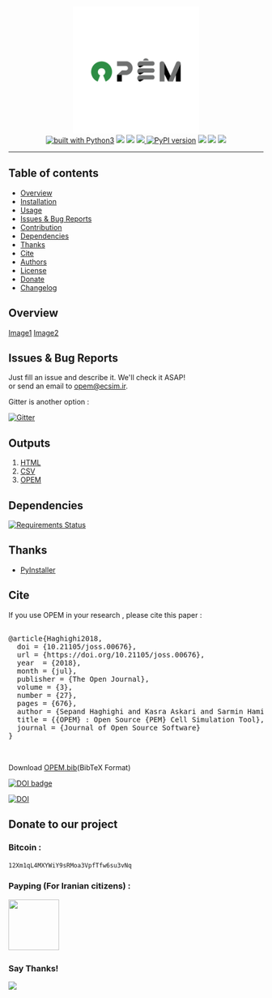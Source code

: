 <div align="center">
<img src="https://github.com/ECSIM/opem/raw/master/otherfile/logo.png" width=250px height=250px>
<br/>
<a href="https://www.python.org/"><img src="https://img.shields.io/badge/built%20with-Python3-green.svg" alt="built with Python3" /></a>
<a href="https://travis-ci.org/ECSIM/opem-gui"><img src="https://travis-ci.org/ECSIM/opem-gui.svg?branch=master"></a>
<a href="https://ci.appveyor.com/project/sepandhaghighi/opem"><img src="https://ci.appveyor.com/api/projects/status/h6qq5c806p1vu3v2?svg=true"></a>
<a href="https://codecov.io/gh/ECSIM/opem-gui">
  <img src="https://codecov.io/gh/ECSIM/opem-gui/branch/master/graph/badge.svg" />
</a>
<a href="https://badge.fury.io/py/opem"><img src="https://badge.fury.io/py/opem-gui.svg" alt="PyPI version" height="18"></a>
<a class="badge-align" href="https://www.codacy.com/app/sepand-haghighi/opem?utm_source=github.com&amp;utm_medium=referral&amp;utm_content=ECSIM/opem&amp;utm_campaign=Badge_Grade"><img src="https://api.codacy.com/project/badge/Grade/361480463fb1477180f066e8f945037d"/></a>
<a href="Documents/"><img src="https://img.shields.io/badge/doc-latest-orange.svg"></a>
<a href="https://www.openhub.net/p/opem"><img src="https://www.openhub.net/p/opem/widgets/project_thin_badge.gif"></a>

</div>
	
----------				

## Table of contents			
   * [Overview](https://github.com/ECSIM/opem-gui#overview)
   * [Installation](https://github.com/ECSIM/opem-gui/blob/master/INSTALL.md)
   * [Usage](https://github.com/ECSIM/opem-gui#usage)
   * [Issues & Bug Reports](https://github.com/ECSIM/opem-gui#issues--bug-reports)
   * [Contribution](https://github.com/ECSIM/opem-gui/blob/master/CONTRIBUTING.md)
   * [Dependencies](https://github.com/ECSIM/opem-gui#dependencies)
   * [Thanks](https://github.com/ECSIM/opem-gui#thanks)
   * [Cite](https://github.com/ECSIM/opem-gui#cite)
   * [Authors](https://github.com/ECSIM/opem-gui/blob/master/AUTHORS.md)
   * [License](https://github.com/ECSIM/opem-gui#license)
   * [Donate](https://github.com/ECSIM/opem#donate-to-our-project)
   * [Changelog](https://github.com/ECSIM/opem-gui/blob/master/CHANGELOG.md)

## Overview		

[Image1](https://github.com/ECSIM/opem-gui/raw/master/rsrc/SS1.png?branch=master)
[Image2](https://github.com/ECSIM/opem-gui/raw/master/rsrc/SS2.png?branch=master)	

## Issues & Bug Reports			

Just fill an issue and describe it. We'll check it ASAP!							
or send an email to [opem@ecsim.ir](mailto:opem@ecsim.ir "opem@ecsim.ir"). 

Gitter is another option :				

[![Gitter](https://badges.gitter.im/ECSIM/opem.svg)](https://gitter.im/ECSIM/opem?utm_source=badge&utm_medium=badge&utm_campaign=pr-badge)


## Outputs	

1. [HTML](http://www.ecsim.ir/opem/outputs/test.html)
2. [CSV](https://github.com/ECSIM/opem/blob/master/otherfile/test.csv)
3. [OPEM](https://github.com/ECSIM/opem/blob/master/otherfile/test.opem)	

## Dependencies
[![Requirements Status](https://requires.io/github/ECSIM/opem-gui/requirements.svg?branch=master)](https://requires.io/github/ECSIM/opem-gui/requirements/?branch=master)

## Thanks

* [PyInstaller](https://github.com/pyinstaller/pyinstaller)



## Cite

If you use OPEM in your research , please cite this paper :

<pre>

@article{Haghighi2018,
  doi = {10.21105/joss.00676},
  url = {https://doi.org/10.21105/joss.00676},
  year  = {2018},
  month = {jul},
  publisher = {The Open Journal},
  volume = {3},
  number = {27},
  pages = {676},
  author = {Sepand Haghighi and Kasra Askari and Sarmin Hamidi and Mohammad Mahdi Rahimi},
  title = {{OPEM} : Open Source {PEM} Cell Simulation Tool},
  journal = {Journal of Open Source Software}
}


</pre>

Download [OPEM.bib](http://www.ecsim.ir/opem/OPEM.bib)(BibTeX Format)									

<a style="border-width:0" href="https://doi.org/10.21105/joss.00676">
  <img src="http://joss.theoj.org/papers/10.21105/joss.00676/status.svg" alt="DOI badge" >
</a>

<a href="https://doi.org/10.5281/zenodo.1133110"><img src="https://zenodo.org/badge/DOI/10.5281/zenodo.1133110.svg" alt="DOI"></a>


## Donate to our project
								
<h3>Bitcoin :</h3>					

```12Xm1qL4MXYWiY9sRMoa3VpfTfw6su3vNq```			



<h3>Payping (For Iranian citizens) :</h3>

<a href="http://www.payping.net/sepandhaghighi" target="__blank"><img src="http://www.qpage.ir/images/payping.png" height=100px width=100px></a>	


<h3>Say Thanks! </h3>

<a href="https://saythanks.io/to/ecsim"><img src="https://img.shields.io/badge/Say%20Thanks-!-1EAEDB.svg"></a>
